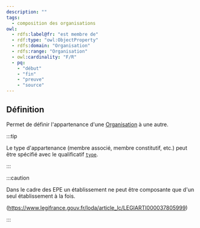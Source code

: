 ```yaml
---
description: ""
tags:
  - composition des organisations
owl:
  - rdfs:label@fr: "est membre de"
  - rdf:type: "owl:ObjectProperty"
  - rdfs:domain: "Organisation"
  - rdfs:range: "Organisation"
  - owl:cardinality: "F/R"
  - pq:
    - "début"
    - "fin"
    - "preuve"
    - "source"
---
```


<OntologyTable frontMatter={frontMatter}/>

## Définition

Permet de définir l'appartenance d'une [Organisation](../Classes/Organisation/Organisation.md) à une autre.


:::tip

Le type d'appartenance (membre associé, membre constitutif, etc.) peut être spécifié avec le qualificatif [`type`](type.md).

:::

:::caution

Dans le cadre des EPE un établissement ne peut être composante que d'un seul établissement à la fois.

(https://www.legifrance.gouv.fr/loda/article_lc/LEGIARTI000037805999)

:::